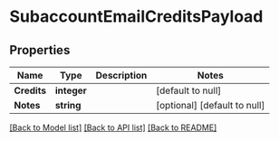 # SubaccountEmailCreditsPayload

## Properties
Name | Type | Description | Notes
------------ | ------------- | ------------- | -------------
**Credits** | **integer** |  | [default to null]
**Notes** | **string** |  | [optional] [default to null]

[[Back to Model list]](../README.md#documentation-for-models) [[Back to API list]](../README.md#documentation-for-api-endpoints) [[Back to README]](../README.md)


